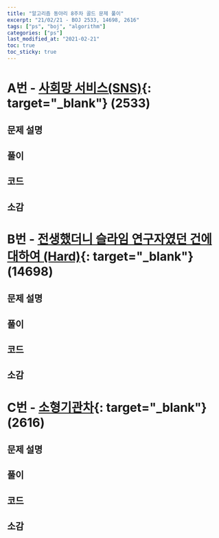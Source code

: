 ```yaml
---
title: "알고리즘 동아리 8주차 골드 문제 풀이"
excerpt: "21/02/21 - BOJ 2533, 14698, 2616"
tags: ["ps", "boj", "algorithm"]
categories: ["ps"]
last_modified_at: "2021-02-21"
toc: true
toc_sticky: true
---
```


# A번 - [사회망 서비스(SNS)](https://www.acmicpc.net/problem/2533){: target="\_blank"} (2533)

## 문제 설명

## 풀이

## 코드

## 소감

# B번 - [전생했더니 슬라임 연구자였던 건에 대하여 (Hard)](https://www.acmicpc.net/problem/14698){: target="\_blank"} (14698)

## 문제 설명

## 풀이

## 코드

## 소감

# C번 - [소형기관차](https://www.acmicpc.net/problem/2616){: target="\_blank"} (2616)

## 문제 설명

## 풀이

## 코드

## 소감
